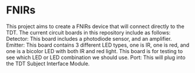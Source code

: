 # FNIRs
This project aims to create a FNIRs device that will connect directly to the TDT. The current circuit boards in this repository include as follows:
Detector: This board includes a photodiode sensor, and an amplifier.
Emitter: This board contains 3 different LED types, one is IR, one is red, and one is a bicolor LED with both IR and red light. This board is for testing to see which LED or LED combination we should use.
Port: This will plug into the TDT Subject Interface Module.
